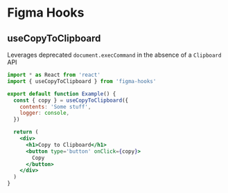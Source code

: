 # Figma Hooks


## useCopyToClipboard

Leverages deprecated `document.execCommand` in the absence of a `Clipboard` API

```jsx
import * as React from 'react'
import { useCopyToClipboard } from 'figma-hooks'

export default function Example() {
  const { copy } = useCopyToClipboard({
    contents: 'Some stuff',
    logger: console,
  })

  return (
    <div>
      <h1>Copy to Clipboard</h1>
      <button type='button' onClick={copy}>
        Copy
      </button>
    </div>
  )
}

```
